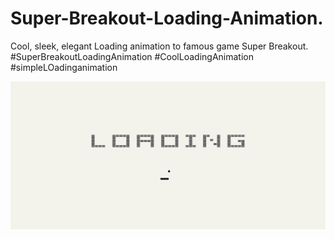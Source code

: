 # Super-Breakout-Loading-Animation.
Cool, sleek, elegant Loading animation to famous game Super Breakout. #SuperBreakoutLoadingAnimation #CoolLoadingAnimation #simpleLOadinganimation

![Loading](https://raw.githubusercontent.com/harshmaybe/Super-Breakout-Loading-Animation./refs/heads/main/Loading.png)
